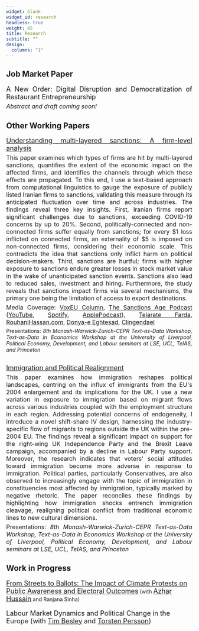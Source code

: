 ```yaml
---
widget: blank
widget_id: research
headless: true
weight: 65
title: Research
subtitle: ""
design:
  columns: "1"
---
```

## Job Market Paper

<p style="font-size: 18px; text-align: justify; margin-top: 12px; margin-bottom: 5px;">
    A New Order: Digital Disruption and Democratization of Restaurant Entrepreneurship
</p>
<p style="font-size: 16px; font-style: italic; text-align: justify; margin-top: 1px; margin-bottom: 30px;">
    Abstract and draft coming soon!
</p>

## Other Working Papers

<p style="font-size: 18px; text-align: justify; margin-top: 12px; margin-bottom: 5px;">
    <a href="https://javadshamsi.com/uploads/sanctions_shamsi.pdf" style="font-size: 18px; text-align: justify;">
        Understanding multi-layered sanctions: A firm-level analysis
    </a>
</p>
<p style="font-size: 16px; text-align: justify; margin-top: 1px; margin-bottom: 5px;"> This paper examines which types of firms are hit by multi-layered sanctions, quantifies the extent of the economic impact on the affected firms, and identifies the channels through which these effects are propagated. To this end, I use a text-based approach from computational linguistics to gauge the exposure of publicly listed Iranian firms to sanctions, validating this measure through its anticipated fluctuation over time and across industries. The findings reveal three key insights. First, Iranian firms report significant challenges due to sanctions, exceeding COVID-19 concerns by up to 20%. Second, politically-connected and non-connected firms suffer equally from sanctions; for every $1 loss inflicted on connected firms, an externality of $5 is imposed on non-connected firms, considering their economic scale. This contradicts the idea that sanctions only inflict harm on political decision-makers. Third, sanctions are hurtful; firms with higher exposure to sanctions endure greater losses in stock market value in the wake of unanticipated sanction events. Sanctions also lead to reduced sales, investment and hiring. Furthermore, the study reveals that sanctions impact firms via several mechanisms, the primary one being the limitation of access to export destinations.</p>

<p style="font-size: 16px; text-align: justify;margin-top: 1px; margin-bottom: 5px;"> Media Coverage: <a href="https://cepr.org/voxeu/columns/unravelling-complexities-sanctions";">VoxEU Column</a>, <a href="https://www.thesanctionsage.com/p/episode-4-javad-shamsi";">The Sanctions Age Podcast</a> (<a href="https://www.youtube.com/watch?v=YFoPhodCq_E";">YouTube</a>, <a href="https://open.spotify.com/episode/6icu8VQdQEIdlUy1asgUqU?si=WQl-Kr2iR1SS3H6MtluHUg";"> Spotify</a>, <a href="https://podcasts.apple.com/us/podcast/episode-4-javad-shamsi/id1740180724?i=1000653882474";"> ApplePodcast</a>), <a href="https://www.tejaratefarda.com/fa/tiny/news-45767";">Tejarate Farda</a>, <a href="https://www.rouhanihassan.com/Fa/News/104507";">RouhaniHassan.com</a>, <a href="https://donya-e-eqtesad.com/fa/tiny/news-4049379";">Donya-e Eghtesad</a>, <a href="https://www.clingendael.org/publication/limit-irans-industrial-resilience";">Clingendael</a></p>

<p style="font-size: 14px; text-align: justify; margin-top: 1px; margin-bottom: 5px;"> Presentations: <em>8th Monash-Warwick-Zurich-CEPR Text-as-Data Workshop, Text-as-Data in Economics Workshop at the University of Liverpool, Political Economy, Development, and Labour seminars at LSE, UCL, TeIAS, and Princeton</em> </p>

<p style="font-size: 18px; text-align: justify; margin-top: 30px; margin-bottom: 5px;">
    <a href="https://www.javadshamsi.com/uploads/immigration_shamsi.pdf" style="font-size: 18px; text-align: justify;">
        Immigration and Political Realignment
    </a>
</p>
<p style="font-size: 16px; text-align: justify; margin-top: 1px; margin-bottom: 5px;"> This paper examines how immigration reshapes political landscapes, centring on the influx of immigrants from the EU's 2004 enlargement and its implications for the UK. I use a new variation in exposure to immigration based on migrant flows across various industries coupled with the employment structure in each region. Addressing potential concerns of endogeneity, I introduce a novel shift-share IV design, harnessing the industry-specific flow of migrants to regions outside the UK within the pre-2004 EU. The findings reveal a significant impact on support for the right-wing UK Independence Party and the Brexit Leave campaign, accompanied by a decline in Labour Party support. Moreover, the research indicates that voters' social attitudes toward immigration become more adverse in response to immigration. Political parties, particularly Conservatives, are also observed to increasingly engage with the topic of immigration in constituencies most affected by immigration, typically marked by negative rhetoric. The paper reconciles these findings by highlighting how immigration shocks entrench immigration cleavage, realigning political conflict from traditional economic lines to new cultural dimensions.</p>

<p style="font-size: 16px; text-align: justify; margin-top: 1px; margin-bottom: 5px;"> Presentations: <em>8th Monash-Warwick-Zurich-CEPR Text-as-Data Workshop, Text-as-Data in Economics Workshop at the University of Liverpool, Political Economy, Development, and Labour seminars at LSE, UCL, TeIAS, and Princeton</em> </p>

## Work in Progress

<a href="https://www.javadshamsi.com/uploads/immigration_shamsi.pdf" style="font-size: 18px; text-align: justify;">From Streets to Ballots: The Impact of Climate Protests on Public Awareness and Electoral Outcomes</a> (with <a href="https://azharhsain.github.io/" style="font-size: 18px; text-align: justify;">Azhar Hussain</a> and Ranjana Sinha)



<p style="font-size: 18px;">Labour Market Dynamics and Political Change in the Europe (with <a href="https://www.lse.ac.uk/economics/people/faculty/tim-besley" style="font-size: 18px; text-align: justify;">Tim Besley</a> and <a href="https://www.su.se/english/profiles/tpers-1.182602" style="font-size: 18px; text-align: justify;">Torsten Persson</a>)</p>